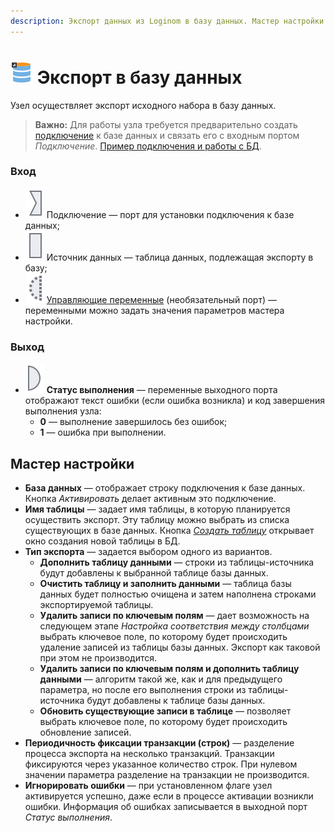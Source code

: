 ```yaml
---
description: Экспорт данных из Loginom в базу данных. Мастер настройки
---
```

# ![ ](./../../images/icons/common/data-sources/db-database-export_default.svg) Экспорт в базу данных

Узел осуществляет экспорт исходного набора в базу данных.

> **Важно:** Для работы узла требуется предварительно создать [подключение](./../connections/README.md) к базе данных и связать его с входным портом *Подключение*. [Пример подключения и работы с БД](./../../quick-start/database.md).

### Вход

* ![ ](./../../images/icons/app/node/ports/inputs/link_inactive.svg) Подключение — порт для установки подключения к базе данных;
* ![ ](./../../images/icons/app/node/ports/inputs/table_inactive.svg) Источник данных — таблица данных, подлежащая экспорту в базу;
* ![ ](./../../images/icons/app/node/ports/inputs-optional/variable_inactive.svg) [Управляющие переменные](./../../workflow/variables/control-variables.md) (необязательный порт) — переменными можно задать значения параметров мастера настройки.

### Выход

* ![ ](./../../images/icons/app/node/ports/outputs/variable_inactive.svg) **Статус выполнения** — переменные выходного порта отображают текст ошибки (если ошибка возникла) и код завершения выполнения узла:
  * **0** — выполнение завершилось без ошибок;
  * **1** — ошибка при выполнении.
  
## Мастер настройки

* **База данных** — отображает строку подключения к базе данных. Кнопка *Активировать* делает активным это подключение.
* **Имя таблицы** — задает имя таблицы, в которую планируется осуществить экспорт. Эту таблицу можно выбрать из списка существующих в базе данных. Кнопка [*Создать таблицу*](./database/new-table-design.md) открывает окно создания новой таблицы в БД.
* **Тип экспорта** — задается выбором одного из вариантов.
  * **Дополнить таблицу данными** — строки из таблицы-источника будут добавлены к выбранной таблице базы данных.
  * **Очистить таблицу и заполнить данными** — таблица базы данных будет полностью очищена и затем наполнена строками экспортируемой таблицы.
  * **Удалить записи по ключевым полям** — дает возможность на следующем этапе *Настройка соответствия между столбцами* выбрать ключевое поле, по которому будет происходить удаление записей из таблицы базы данных. Экспорт как таковой при этом не производится.
  * **Удалить записи по ключевым полям и дополнить таблицу данными** — алгоритм такой же, как и для предыдущего параметра, но после его выполнения строки из таблицы-источника будут добавлены к таблице базы данных.
  * **Обновить существующие записи в таблице** — позволяет выбрать ключевое поле, по которому будет происходить обновление записей.
* **Периодичность фиксации транзакции (строк)** — разделение процесса экспорта на несколько транзакций. Транзакции фиксируются через указанное количество строк. При нулевом значении параметра разделение на транзакции не производится.
* **Игнорировать ошибки** — при установленном флаге узел активируется успешно, даже если в процессе активации возникли ошибки. Информация об ошибках записывается в выходной порт *Статус выполнения*.
